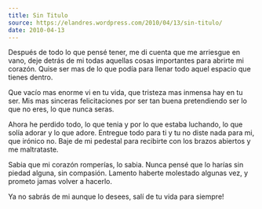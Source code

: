 ```yaml
---
title: Sin Titulo
source: https://elandres.wordpress.com/2010/04/13/sin-titulo/
date: 2010-04-13
---
```


Después de todo lo que pensé tener, me di cuenta que me arriesgue en vano, deje detrás de mi todas aquellas cosas importantes para abrirte mi corazón. Quise ser mas de lo que podía para llenar todo aquel espacio que tienes dentro.

Que vacío mas enorme vi en tu vida, que tristeza mas inmensa hay en tu ser. Mis mas sinceras felicitaciones por ser tan buena pretendiendo ser lo que no eres, lo que nunca seras.

Ahora he perdido todo, lo que tenia y por lo que estaba luchando, lo que solía adorar y lo que adore. Entregue todo para ti y tu no diste nada para mi, que irónico no. Baje de mi pedestal para recibirte con los brazos abiertos y me maltrataste.

Sabia que mi corazón romperías, lo sabia. Nunca pensé que lo harías sin piedad alguna, sin compasión. Lamento haberte molestado algunas vez, y prometo jamas volver a hacerlo.

Ya no sabrás de mi aunque lo desees, salí de tu vida para siempre!